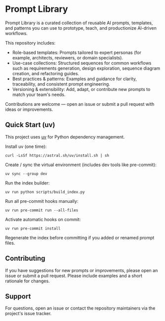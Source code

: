 # Prompt Library

Prompt Library is a curated collection of reusable AI prompts, templates, and patterns you can use to prototype, teach, and productionize AI-driven workflows.

This repository includes:

- Role-based templates: Prompts tailored to expert personas (for example, architects, reviewers, or domain specialists).
- Use-case collections: Structured sequences for common workflows such as requirements generation, design exploration, sequence diagram creation, and refactoring guides.
- Best practices & patterns: Examples and guidance for clarity, traceability, and consistent prompt engineering.
- Versioning & extensibility: Add, adapt, or contribute new prompts to match your team's needs.

Contributions are welcome — open an issue or submit a pull request with ideas or improvements.

## Quick Start (uv)

This project uses [uv](https://github.com/astral-sh/uv) for Python dependency management.

Install uv (one time):
```
curl -LsSf https://astral.sh/uv/install.sh | sh
```

Create / sync the virtual environment (includes dev tools like pre-commit):
```
uv sync --group dev
```

Run the index builder:
```
uv run python scripts/build_index.py
```

Run all pre-commit hooks manually:
```
uv run pre-commit run --all-files
```

Activate automatic hooks on commit:
```
uv run pre-commit install
```

Regenerate the index before committing if you added or renamed prompt files.

## Contributing

If you have suggestions for new prompts or improvements, please open an issue or submit a pull request. Please include examples and a short rationale for changes.

## Support

For questions, open an issue or contact the repository maintainers via the project's issue tracker.
